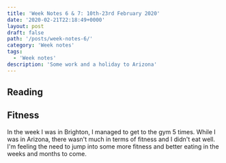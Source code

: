 ```yaml
---
title: 'Week Notes 6 & 7: 10th-23rd February 2020'
date: '2020-02-21T22:18:49+0000'
layout: post
draft: false
path: '/posts/week-notes-6/'
category: 'Week notes'
tags:
  - 'Week notes'
description: 'Some work and a holiday to Arizona'
---
```


## Reading

## Fitness

In the week I was in Brighton, I managed to get to the gym 5 times. While I was in Arizona, there wasn't much in terms of fitness and I didn't eat well. I'm feeling the need to jump into some more fitness and better eating in the weeks and months to come.
